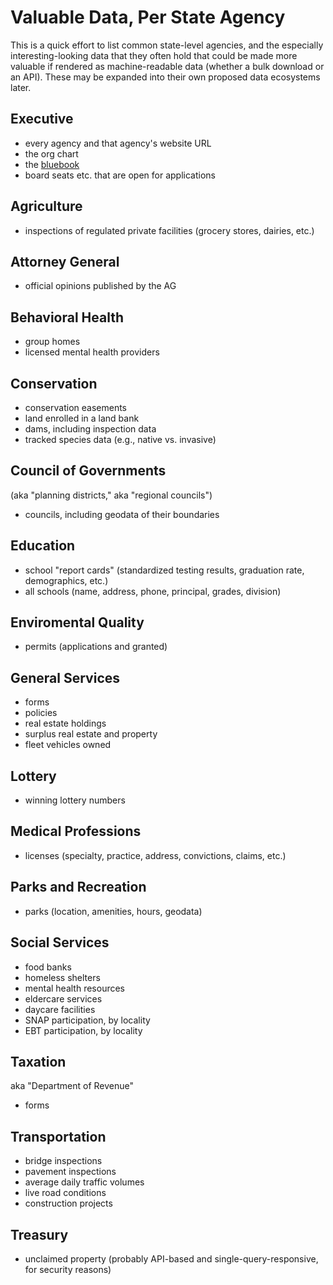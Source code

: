 # Valuable Data, Per State Agency

This is a quick effort to list common state-level agencies, and the especially interesting-looking data that they often hold that could be made more valuable if rendered as machine-readable data (whether a bulk download or an API). These may be expanded into their own proposed data ecosystems later.

## Executive

* every agency and that agency's website URL
* the org chart
* the [bluebook](http://wikis.ala.org/godort/index.php/State_Blue_Books)
* board seats etc. that are open for applications

## Agriculture

* inspections of regulated private facilities (grocery stores, dairies, etc.)

## Attorney General

* official opinions published by the AG
 
## Behavioral Health

* group homes
* licensed mental health providers

## Conservation

* conservation easements
* land enrolled in a land bank
* dams, including inspection data
* tracked species data (e.g., native vs. invasive)

## Council of Governments

(aka "planning districts," aka "regional councils")

* councils, including geodata of their boundaries

## Education

* school "report cards" (standardized testing results, graduation rate, demographics, etc.)
* all schools (name, address, phone, principal, grades, division)

## Enviromental Quality

* permits (applications and granted)

## General Services

* forms
* policies
* real estate holdings
* surplus real estate and property
* fleet vehicles owned

## Lottery

* winning lottery numbers

## Medical Professions

* licenses (specialty, practice, address, convictions, claims, etc.)

## Parks and Recreation

* parks (location, amenities, hours, geodata)

## Social Services

* food banks
* homeless shelters
* mental health resources
* eldercare services
* daycare facilities
* SNAP participation, by locality
* EBT participation, by locality

## Taxation

aka "Department of Revenue"

* forms

## Transportation

* bridge inspections
* pavement inspections
* average daily traffic volumes
* live road conditions
* construction projects

## Treasury

* unclaimed property (probably API-based and single-query-responsive, for security reasons)
